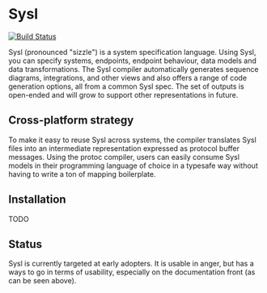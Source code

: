 # Sysl

[![Build Status][travis-img]][travis-url]

Sysl (pronounced "sizzle") is a system specification language. Using Sysl, you
can specify systems, endpoints, endpoint behaviour, data models and data
transformations. The Sysl compiler automatically generates sequence diagrams,
integrations, and other views and also offers a range of code generation
options, all from a common Sysl spec. The set of outputs is open-ended and will
grow to support other representations in future.


## Cross-platform strategy

To make it easy to reuse Sysl across systems, the compiler translates Sysl files
into an intermediate representation expressed as protocol buffer messages. Using
the protoc compiler, users can easily consume Sysl models in their programming
language of choice in a typesafe way without having to write a ton of mapping
boilerplate.


## Installation

TODO


## Status

Sysl is currently targeted at early adopters. It is usable in anger, but has a
ways to go in terms of usability, especially on the documentation front (as can
be seen above).

[travis-img]: https://travis-ci.org/anz-bank/sysl/Sysl.svg?branch=master
[travis-url]: https://travis-ci.org/anz-bank/sysl
